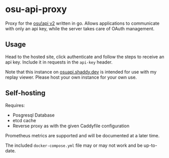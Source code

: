 # osu-api-proxy

Proxy for the [osu!api v2](https://osu.ppy.sh/docs/index.html) written in go.
Allows applications to communicate with only an api key, while the server takes care of OAuth management.

## Usage

Head to the hosted site, click authenticate and follow the steps to receive an api key.
Include it in requests in the `api-key` header.

Note that this instance on [osuapi.shaddy.dev](https://osuapi.shaddy.dev/) is intended for use with my replay viewer.
Please host your own instance for your own use.

## Self-hosting

Requires:

- Posgresql Database
- etcd cache
- Reverse proxy as with the given Caddyfile configuration

Prometheus metrics are supported and will be documented at a later time.

The included `docker-compose.yml` file may or may not work and be up-to-date.
